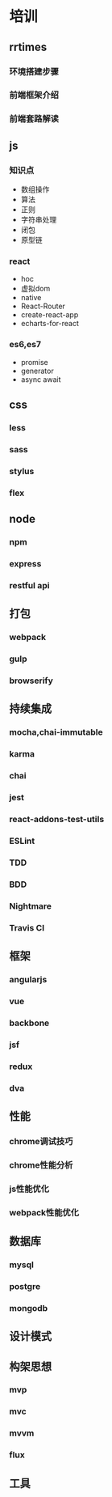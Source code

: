 # 培训

## rrtimes

### 环境搭建步骤
### 前端框架介绍
### 前端套路解读

## js

### 知识点

- 数组操作
- 算法
- 正则
- 字符串处理
- 闭包
- 原型链
 

### react

- hoc
- 虚拟dom
- native
- React-Router
- create-react-app
- echarts-for-react

### es6,es7
- promise
- generator
- async await

## css

### less 
### sass 
### stylus
### flex

## node

### npm
### express
### restful api



## 打包

### webpack
### gulp
### browserify

## 持续集成
### mocha,chai-immutable
### karma
### chai
### jest
### react-addons-test-utils
### ESLint
### TDD
### BDD
### Nightmare
### Travis CI

## 框架

### angularjs
### vue
### backbone
### jsf
### redux
### dva

## 性能

### chrome调试技巧
### chrome性能分析
### js性能优化
### webpack性能优化

## 数据库

### mysql
### postgre
### mongodb


## 设计模式


## 构架思想

### mvp
### mvc 
### mvvm
### flux

## 工具